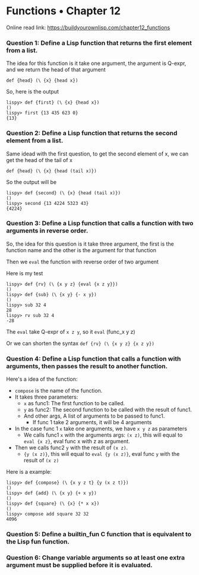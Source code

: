 # Functions • Chapter 12

Online read link: https://buildyourownlisp.com/chapter12_functions

### Question 1: Define a Lisp function that returns the first element from a list.

The idea for this function is it take one argument, the argument is Q-expr, and we return the head of that argument

`def {head} (\ {x} {head x})`

So, here is the output

```
lispy> def {first} (\ {x} {head x})
()
lispy> first {13 435 623 0}
{13}   
```

### Question 2: Define a Lisp function that returns the second element from a list.

Same idead with the first question, to get the second element of x, we can get the head of the tail of x

`def {head} (\ {x} {head (tail x)})`

So the output will be

```
lispy> def {second} (\ {x} {head (tail x)})
()
lispy> second {13 4224 5323 43}
{4224}
```

### Question 3: Define a Lisp function that calls a function with two arguments in reverse order.

So, the idea for this question is it take three argument, the first is the function name and the other is the argument for that function

Then we `eval` the function with reverse order of two argument

Here is my test

```
lispy> def {rv} (\ {x y z} {eval {x z y}})
()
lispy> def {sub} (\ {x y} {- x y})
()
lispy> sub 32 4
28
lispy> rv sub 32 4
-28
```

The `eval` take Q-expr of `x z y`, so it `eval` (func_x y z)

Or we can shorten the syntax `def {rv} (\ {x y z} {x z y})`

### Question 4: Define a Lisp function that calls a function with arguments, then passes the result to another function.

Here's a idea of the function:

- `compose` is the name of the function.
- It takes three parameters:
    - `x` as func1: The first function to be called.
    - `y` as func2: The second function to be called with the result of func1.
    - And other args, A list of arguments to be passed to func1.
        - If func 1 take 2 arguments, it will be 4 arguments
- In the case func 1 `x` take one arguments, we have `x y z` as parameters
    - We calls func1 `x` with the arguments args: `(x z)`, this will equal to `eval {x z}`, eval func x with z as argument. 
- Then we calls func2 `y` with the result of `(x z)`.
    - `{y (x z)}`, this will equal to `eval {y (x z)}`, eval func `y` with the result of `(x z)`

Here is a example: 

```
lispy> def {compose} (\ {x y z t} {y (x z t)})
()
lispy> def {add} (\ {x y} {+ x y})
()
lispy> def {square} (\ {x} {* x x})
()
lispy> compose add square 32 32
4096
```

### Question 5: Define a builtin_fun C function that is equivalent to the Lisp fun function.
### Question 6: Change variable arguments so at least one extra argument must be supplied before it is evaluated.


